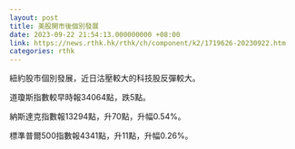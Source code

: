 ```yaml
---
layout: post
title: 美股開市後個別發展
date: 2023-09-22 21:54:13.000000000 +08:00
link: https://news.rthk.hk/rthk/ch/component/k2/1719626-20230922.htm
categories: rthk
---
```


紐約股市個別發展，近日沽壓較大的科技股反彈較大。

道瓊斯指數較早時報34064點，跌5點。

納斯達克指數報13294點，升70點，升幅0.54%。

標準普爾500指數報4341點，升11點，升幅0.26%。
